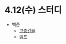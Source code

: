 # 4.12(수) 스터디

- 백준
  - [고층건물](https://www.acmicpc.net/problem/1027)
  - [램프](https://www.acmicpc.net/problem/1034)
